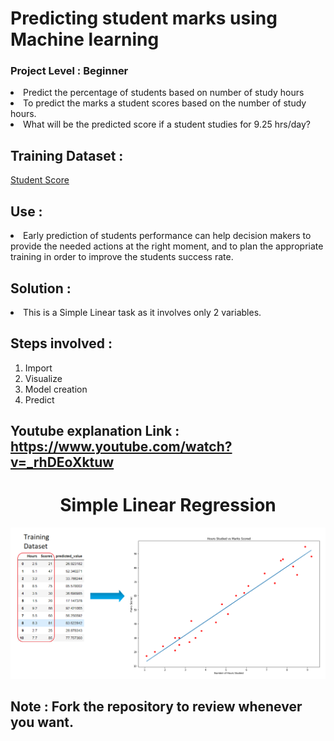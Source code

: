 # Predicting student marks using Machine learning
 ### Project Level : Beginner
 <li>Predict the percentage of students based on number of study hours
<li>To predict the marks a student scores based on the number of study hours. 
<li>What will be the predicted score if a student studies for 9.25 hrs/day?
 
## Training Dataset : 
  <a href='https://github.com/AnalystSpot/Data-Science'>Student Score</a>
  
## Use :
  <li>Early prediction of students performance can help decision makers to provide the needed actions at the right moment, and to plan the appropriate training in order to improve the students success rate.

## Solution :
   <li>This is a Simple Linear task as it involves only 2 variables.
    
## Steps involved :
1. Import
2. Visualize
3. Model creation
4. Predict

## Youtube explanation Link : https://www.youtube.com/watch?v=_rhDEoXktuw
 
 <h1 align='center'>Simple Linear Regression</h1>
<img src='simple-linear-regression.png'/>

<h2>Note : Fork the repository to review whenever you want.</h2>
